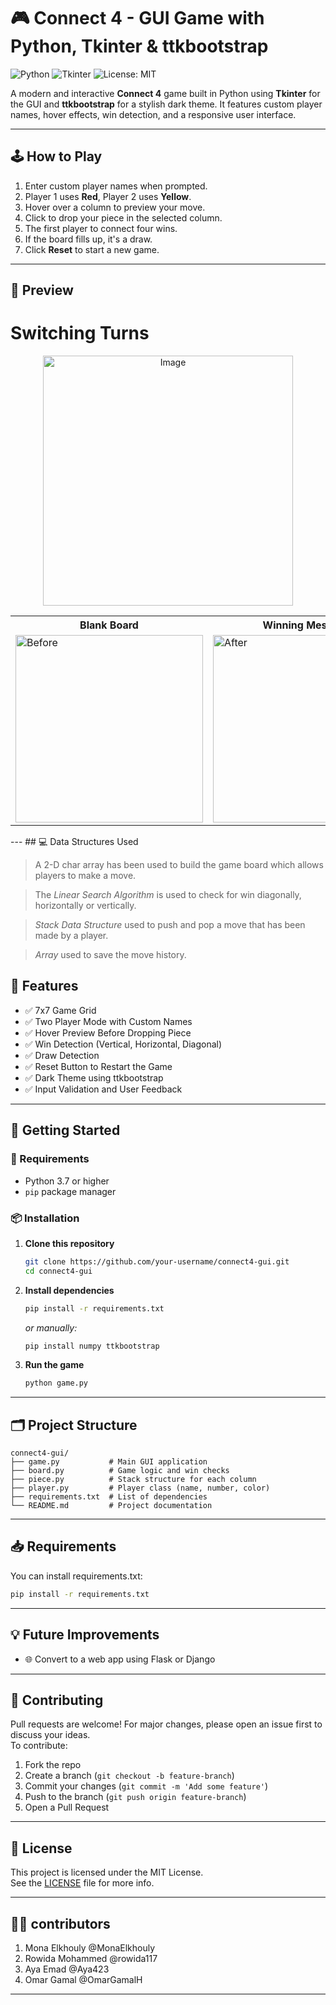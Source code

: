
# 🎮 Connect 4 - GUI Game with Python, Tkinter & ttkbootstrap

![Python](https://img.shields.io/badge/python-3.7%2B-blue)
![Tkinter](https://img.shields.io/badge/GUI-Tkinter-informational)
![License: MIT](https://img.shields.io/badge/License-MIT-yellow.svg)

A modern and interactive **Connect 4** game built in Python using **Tkinter** for the GUI and **ttkbootstrap** for a stylish dark theme. It features custom player names, hover effects, win detection, and a responsive user interface.

---
## 🕹️ How to Play

1. Enter custom player names when prompted.
2. Player 1 uses **Red**, Player 2 uses **Yellow**.
3. Hover over a column to preview your move.
4. Click to drop your piece in the selected column.
5. The first player to connect four wins.
6. If the board fills up, it's a draw.
7. Click **Reset** to start a new game.

---
## 📸 Preview

# Switching Turns 
<div align="center">
  <img src="https://github.com/user-attachments/assets/bceaafd5-16df-4ca5-a885-826ad2559ddc" alt="Image" width="400"/>
</div>
<div align="center">
<table>
  <tr>
    <th>Blank Board</th> 
    <th>Winning Message</th> 
  </tr>
  <tr>
    <td><img src="https://github.com/user-attachments/assets/f6d56a7a-49bd-4b8b-bb70-d181e17c1cc5" alt="Before" width="300"/></td>
    <td><img src="https://github.com/user-attachments/assets/02bb9465-ff8f-4078-9155-1c4cfbd44d42" alt="After" width="300"/></td>
  </tr>
</table>

</div>
---
## 💻 Data Structures Used

> A 2-D char array has been used to build the game board which allows players to make a move.

> The *Linear Search Algorithm* is used to check for win diagonally, horizontally or vertically.

> *Stack Data Structure* used to push and pop a move that has been made by a player.

> *Array* used to save the move history.


## 🧩 Features

- ✅ 7x7 Game Grid  
- ✅ Two Player Mode with Custom Names  
- ✅ Hover Preview Before Dropping Piece  
- ✅ Win Detection (Vertical, Horizontal, Diagonal)  
- ✅ Draw Detection  
- ✅ Reset Button to Restart the Game  
- ✅ Dark Theme using ttkbootstrap  
- ✅ Input Validation and User Feedback

---

## 🚀 Getting Started

### 🔧 Requirements

- Python 3.7 or higher
- `pip` package manager

### 📦 Installation

1. **Clone this repository**
   ```bash
   git clone https://github.com/your-username/connect4-gui.git
   cd connect4-gui
   ```

2. **Install dependencies**
   ```bash
   pip install -r requirements.txt
   ```

   _or manually:_
   ```bash
   pip install numpy ttkbootstrap
   ```

3. **Run the game**
   ```bash
   python game.py
   ```

---



## 🗂️ Project Structure

```
connect4-gui/
├── game.py           # Main GUI application
├── board.py          # Game logic and win checks
├── piece.py          # Stack structure for each column
├── player.py         # Player class (name, number, color)
├── requirements.txt  # List of dependencies
└── README.md         # Project documentation
```

---

## 📥 Requirements

You can install requirements.txt:

```bash
pip install -r requirements.txt
```

---

## 💡 Future Improvements


- 🌐 Convert to a web app using Flask or Django

---

## 🤝 Contributing

Pull requests are welcome! For major changes, please open an issue first to discuss your ideas.  
To contribute:

1. Fork the repo  
2. Create a branch (`git checkout -b feature-branch`)  
3. Commit your changes (`git commit -m 'Add some feature'`)  
4. Push to the branch (`git push origin feature-branch`)  
5. Open a Pull Request  

---

## 📜 License

This project is licensed under the MIT License.  
See the [LICENSE](LICENSE) file for more info.

---

## 🙋‍♂️ contributors

1. Mona Elkhouly @MonaElkhouly
2. Rowida Mohammed @rowida117
3. Aya Emad @Aya423
4. Omar Gamal @OmarGamalH

---
